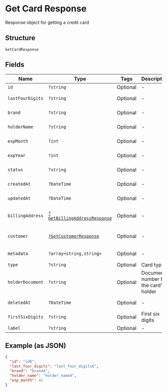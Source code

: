
# Get Card Response

Response object for getting a credit card

## Structure

`GetCardResponse`

## Fields

| Name | Type | Tags | Description | Getter | Setter |
|  --- | --- | --- | --- | --- | --- |
| `id` | `?string` | Optional | - | getId(): ?string | setId(?string id): void |
| `lastFourDigits` | `?string` | Optional | - | getLastFourDigits(): ?string | setLastFourDigits(?string lastFourDigits): void |
| `brand` | `?string` | Optional | - | getBrand(): ?string | setBrand(?string brand): void |
| `holderName` | `?string` | Optional | - | getHolderName(): ?string | setHolderName(?string holderName): void |
| `expMonth` | `?int` | Optional | - | getExpMonth(): ?int | setExpMonth(?int expMonth): void |
| `expYear` | `?int` | Optional | - | getExpYear(): ?int | setExpYear(?int expYear): void |
| `status` | `?string` | Optional | - | getStatus(): ?string | setStatus(?string status): void |
| `createdAt` | `?DateTime` | Optional | - | getCreatedAt(): ?\DateTime | setCreatedAt(?\DateTime createdAt): void |
| `updatedAt` | `?DateTime` | Optional | - | getUpdatedAt(): ?\DateTime | setUpdatedAt(?\DateTime updatedAt): void |
| `billingAddress` | [`?GetBillingAddressResponse`](../../doc/models/get-billing-address-response.md) | Optional | - | getBillingAddress(): ?GetBillingAddressResponse | setBillingAddress(?GetBillingAddressResponse billingAddress): void |
| `customer` | [`?GetCustomerResponse`](../../doc/models/get-customer-response.md) | Optional | - | getCustomer(): ?GetCustomerResponse | setCustomer(?GetCustomerResponse customer): void |
| `metadata` | `?array<string,string>` | Optional | - | getMetadata(): ?array | setMetadata(?array metadata): void |
| `type` | `?string` | Optional | Card type | getType(): ?string | setType(?string type): void |
| `holderDocument` | `?string` | Optional | Document number for the card's holder | getHolderDocument(): ?string | setHolderDocument(?string holderDocument): void |
| `deletedAt` | `?DateTime` | Optional | - | getDeletedAt(): ?\DateTime | setDeletedAt(?\DateTime deletedAt): void |
| `firstSixDigits` | `?string` | Optional | First six digits | getFirstSixDigits(): ?string | setFirstSixDigits(?string firstSixDigits): void |
| `label` | `?string` | Optional | - | getLabel(): ?string | setLabel(?string label): void |

## Example (as JSON)

```json
{
  "id": "id0",
  "last_four_digits": "last_four_digits6",
  "brand": "brand4",
  "holder_name": "holder_name4",
  "exp_month": 42
}
```

